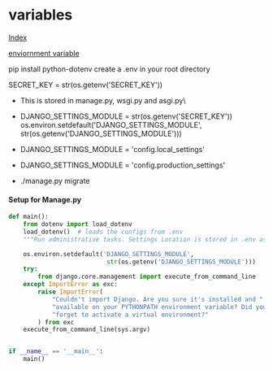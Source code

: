# variables

[Index](../index.md)

[enviornment variable](https://dev.to/earthcomfy/django-how-to-keep-secrets-safe-with-python-dotenv-5811)

pip install python-dotenv create a .env in your root directory

SECRET\_KEY = str(os.getenv('SECRET\_KEY'))

* This is stored in manage.py, wsgi.py and asgi.py\

* DJANGO\_SETTINGS\_MODULE = str(os.getenv('SECRET\_KEY')) os.environ.setdefault('DJANGO\_SETTINGS\_MODULE', str(os.getenv('DJANGO\_SETTINGS\_MODULE')))
* DJANGO\_SETTINGS\_MODULE = 'config.local\_settings'
* DJANGO\_SETTINGS\_MODULE = 'config.production\_settings'
* ./manage.py migrate

#### Setup for Manage.py

```Python
def main():
    from dotenv import load_dotenv
    load_dotenv()  # loads the configs from .env
    """Run administrative tasks. Settings Location is stored in .env as DJANGO_SETTINGS_MODULE"""

    os.environ.setdefault('DJANGO_SETTINGS_MODULE',
                           str(os.getenv('DJANGO_SETTINGS_MODULE')))
    try:
        from django.core.management import execute_from_command_line
    except ImportError as exc:
        raise ImportError(
            "Couldn't import Django. Are you sure it's installed and "
            "available on your PYTHONPATH environment variable? Did you "
            "forget to activate a virtual environment?"
        ) from exc
    execute_from_command_line(sys.argv)


if __name__ == '__main__':
    main()

```
